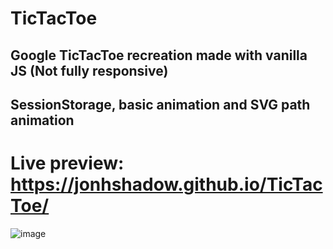# TicTacToe
## Google TicTacToe recreation made with vanilla JS (Not fully responsive)
## SessionStorage, basic animation and SVG path animation
# Live preview: https://jonhshadow.github.io/TicTacToe/
![image](https://user-images.githubusercontent.com/34392955/136423339-a2468bf4-04d9-4678-8b79-0f321928a162.png)
